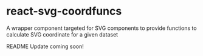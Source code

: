 # react-svg-coordfuncs

A wrapper component targeted for SVG components to provide functions to calculate SVG coordinate for a given dataset

README Update coming soon!
